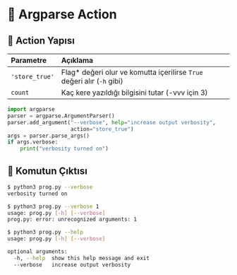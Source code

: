 # 💠 Argparse Action

## 🧱 Action Yapısı

| Parametre | Açıklama |
| :--- | :--- |
| `'store_true'` | Flag\* değeri olur ve komutta içerilirse `True` değeri alır \(`-h` gibi\) |
| `count` | Kaç kere yazıldığı bilgisini tutar \(-vvv için 3\) |

```python
import argparse
parser = argparse.ArgumentParser()
parser.add_argument("--verbose", help="increase output verbosity",
                    action="store_true")
args = parser.parse_args()
if args.verbose:
    print("verbosity turned on")
```

## **📜 Komutun Çıktısı**

```bash
$ python3 prog.py --verbose
verbosity turned on

$ python3 prog.py --verbose 1
usage: prog.py [-h] [--verbose]
prog.py: error: unrecognized arguments: 1

$ python3 prog.py --help
usage: prog.py [-h] [--verbose]

optional arguments:
  -h, --help  show this help message and exit
  --verbose   increase output verbosity
```



